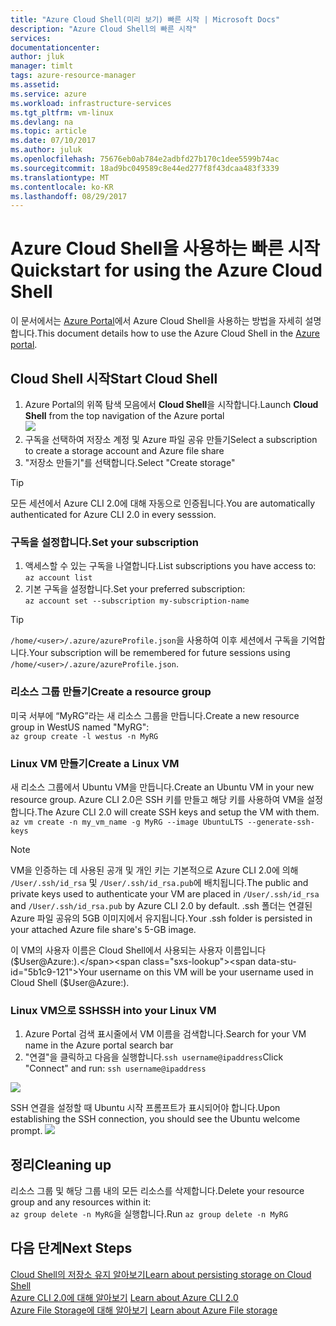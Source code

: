 ```yaml
---
title: "Azure Cloud Shell(미리 보기) 빠른 시작 | Microsoft Docs"
description: "Azure Cloud Shell의 빠른 시작"
services: 
documentationcenter: 
author: jluk
manager: timlt
tags: azure-resource-manager
ms.assetid: 
ms.service: azure
ms.workload: infrastructure-services
ms.tgt_pltfrm: vm-linux
ms.devlang: na
ms.topic: article
ms.date: 07/10/2017
ms.author: juluk
ms.openlocfilehash: 75676eb0ab784e2adbfd27b170c1dee5599b74ac
ms.sourcegitcommit: 18ad9bc049589c8e44ed277f8f43dcaa483f3339
ms.translationtype: MT
ms.contentlocale: ko-KR
ms.lasthandoff: 08/29/2017
---
```

# <a name="quickstart-for-using-the-azure-cloud-shell"></a><span data-ttu-id="5b1c9-103">Azure Cloud Shell을 사용하는 빠른 시작</span><span class="sxs-lookup"><span data-stu-id="5b1c9-103">Quickstart for using the Azure Cloud Shell</span></span>

<span data-ttu-id="5b1c9-104">이 문서에서는 [Azure Portal](https://ms.portal.azure.com/)에서 Azure Cloud Shell을 사용하는 방법을 자세히 설명합니다.</span><span class="sxs-lookup"><span data-stu-id="5b1c9-104">This document details how to use the Azure Cloud Shell in the [Azure portal](https://ms.portal.azure.com/).</span></span>

## <a name="start-cloud-shell"></a><span data-ttu-id="5b1c9-105">Cloud Shell 시작</span><span class="sxs-lookup"><span data-stu-id="5b1c9-105">Start Cloud Shell</span></span>
1. <span data-ttu-id="5b1c9-106">Azure Portal의 위쪽 탐색 모음에서 **Cloud Shell**을 시작합니다.</span><span class="sxs-lookup"><span data-stu-id="5b1c9-106">Launch **Cloud Shell** from the top navigation of the Azure portal</span></span> <br>
![](media/shell-icon.png)
2. <span data-ttu-id="5b1c9-107">구독을 선택하여 저장소 계정 및 Azure 파일 공유 만들기</span><span class="sxs-lookup"><span data-stu-id="5b1c9-107">Select a subscription to create a storage account and Azure file share</span></span>
3. <span data-ttu-id="5b1c9-108">"저장소 만들기"를 선택합니다.</span><span class="sxs-lookup"><span data-stu-id="5b1c9-108">Select "Create storage"</span></span>

> [!TIP]
> <span data-ttu-id="5b1c9-109">모든 세션에서 Azure CLI 2.0에 대해 자동으로 인증됩니다.</span><span class="sxs-lookup"><span data-stu-id="5b1c9-109">You are automatically authenticated for Azure CLI 2.0 in every sesssion.</span></span>

### <a name="set-your-subscription"></a><span data-ttu-id="5b1c9-110">구독을 설정합니다.</span><span class="sxs-lookup"><span data-stu-id="5b1c9-110">Set your subscription</span></span>
1. <span data-ttu-id="5b1c9-111">액세스할 수 있는 구독을 나열합니다.</span><span class="sxs-lookup"><span data-stu-id="5b1c9-111">List subscriptions you have access to:</span></span> <br>
`az account list`
2. <span data-ttu-id="5b1c9-112">기본 구독을 설정합니다.</span><span class="sxs-lookup"><span data-stu-id="5b1c9-112">Set your preferred subscription:</span></span> <br>
`az account set --subscription my-subscription-name`

> [!TIP]
> <span data-ttu-id="5b1c9-113">`/home/<user>/.azure/azureProfile.json`을 사용하여 이후 세션에서 구독을 기억합니다.</span><span class="sxs-lookup"><span data-stu-id="5b1c9-113">Your subscription will be remembered for future sessions using `/home/<user>/.azure/azureProfile.json`.</span></span>

### <a name="create-a-resource-group"></a><span data-ttu-id="5b1c9-114">리소스 그룹 만들기</span><span class="sxs-lookup"><span data-stu-id="5b1c9-114">Create a resource group</span></span>
<span data-ttu-id="5b1c9-115">미국 서부에 “MyRG”라는 새 리소스 그룹을 만듭니다.</span><span class="sxs-lookup"><span data-stu-id="5b1c9-115">Create a new resource group in WestUS named "MyRG":</span></span> <br>
`az group create -l westus -n MyRG` <br>

### <a name="create-a-linux-vm"></a><span data-ttu-id="5b1c9-116">Linux VM 만들기</span><span class="sxs-lookup"><span data-stu-id="5b1c9-116">Create a Linux VM</span></span>
<span data-ttu-id="5b1c9-117">새 리소스 그룹에서 Ubuntu VM을 만듭니다.</span><span class="sxs-lookup"><span data-stu-id="5b1c9-117">Create an Ubuntu VM in your new resource group.</span></span> <span data-ttu-id="5b1c9-118">Azure CLI 2.0은 SSH 키를 만들고 해당 키를 사용하여 VM을 설정합니다.</span><span class="sxs-lookup"><span data-stu-id="5b1c9-118">The Azure CLI 2.0 will create SSH keys and setup the VM with them.</span></span> <br>
`az vm create -n my_vm_name -g MyRG --image UbuntuLTS --generate-ssh-keys`

> [!NOTE]
> <span data-ttu-id="5b1c9-119">VM을 인증하는 데 사용된 공개 및 개인 키는 기본적으로 Azure CLI 2.0에 의해 `/User/.ssh/id_rsa` 및 `/User/.ssh/id_rsa.pub`에 배치됩니다.</span><span class="sxs-lookup"><span data-stu-id="5b1c9-119">The public and private keys used to authenticate your VM are placed in `/User/.ssh/id_rsa` and `/User/.ssh/id_rsa.pub` by Azure CLI 2.0 by default.</span></span> <span data-ttu-id="5b1c9-120">.ssh 폴더는 연결된 Azure 파일 공유의 5GB 이미지에서 유지됩니다.</span><span class="sxs-lookup"><span data-stu-id="5b1c9-120">Your .ssh folder is persisted in your attached Azure file share's 5-GB image.</span></span>

<span data-ttu-id="5b1c9-121">이 VM의 사용자 이름은 Cloud Shell에서 사용되는 사용자 이름입니다($User@Azure:).</span><span class="sxs-lookup"><span data-stu-id="5b1c9-121">Your username on this VM will be your username used in Cloud Shell ($User@Azure:).</span></span>

### <a name="ssh-into-your-linux-vm"></a><span data-ttu-id="5b1c9-122">Linux VM으로 SSH</span><span class="sxs-lookup"><span data-stu-id="5b1c9-122">SSH into your Linux VM</span></span>
1. <span data-ttu-id="5b1c9-123">Azure Portal 검색 표시줄에서 VM 이름을 검색합니다.</span><span class="sxs-lookup"><span data-stu-id="5b1c9-123">Search for your VM name in the Azure portal search bar</span></span>
2. <span data-ttu-id="5b1c9-124">"연결"을 클릭하고 다음을 실행합니다.`ssh username@ipaddress`</span><span class="sxs-lookup"><span data-stu-id="5b1c9-124">Click "Connect" and run: `ssh username@ipaddress`</span></span>

![](media/sshcmd-copy.png)

<span data-ttu-id="5b1c9-125">SSH 연결을 설정할 때 Ubuntu 시작 프롬프트가 표시되어야 합니다.</span><span class="sxs-lookup"><span data-stu-id="5b1c9-125">Upon establishing the SSH connection, you should see the Ubuntu welcome prompt.</span></span>
![](media/ubuntu-welcome.png)

## <a name="cleaning-up"></a><span data-ttu-id="5b1c9-126">정리</span><span class="sxs-lookup"><span data-stu-id="5b1c9-126">Cleaning up</span></span> 
<span data-ttu-id="5b1c9-127">리소스 그룹 및 해당 그룹 내의 모든 리소스를 삭제합니다.</span><span class="sxs-lookup"><span data-stu-id="5b1c9-127">Delete your resource group and any resources within it:</span></span> <br>
<span data-ttu-id="5b1c9-128">`az group delete -n MyRG`을 실행합니다.</span><span class="sxs-lookup"><span data-stu-id="5b1c9-128">Run `az group delete -n MyRG`</span></span>

## <a name="next-steps"></a><span data-ttu-id="5b1c9-129">다음 단계</span><span class="sxs-lookup"><span data-stu-id="5b1c9-129">Next Steps</span></span>
[<span data-ttu-id="5b1c9-130">Cloud Shell의 저장소 유지 알아보기</span><span class="sxs-lookup"><span data-stu-id="5b1c9-130">Learn about persisting storage on Cloud Shell</span></span>](persisting-shell-storage.md) <br><span data-ttu-id="5b1c9-131">
[Azure CLI 2.0에 대해 알아보기](https://docs.microsoft.com/cli/azure/)</span><span class="sxs-lookup"><span data-stu-id="5b1c9-131">
[Learn about Azure CLI 2.0](https://docs.microsoft.com/cli/azure/)</span></span> <br><span data-ttu-id="5b1c9-132">
[Azure File Storage에 대해 알아보기](../storage/files/storage-files-introduction.md)</span><span class="sxs-lookup"><span data-stu-id="5b1c9-132">
[Learn about Azure File storage](../storage/files/storage-files-introduction.md)</span></span> <br>